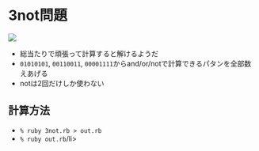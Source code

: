 <h1>3not問題</h2>

<a href="https://www.facebook.com/yoshiyasu.takefuji/posts/1369615029912331"><img src="https://gyazo.com/03e5ddd609bf392dd7ee655bc5750504.png"></a>

<ul>
  <li>総当たりで頑張って計算すると解けるようだ</li>
  <li><code>01010101</code>, <code>00110011</code>, <code>00001111</code>からand/or/notで計算できるパタンを全部数えあげる</li>
  <li>notは2回だけしか使わない</li>
</ul>

<h2>計算方法</h2>

<ul>
  <li><code>% ruby 3not.rb > out.rb</code></li>
  <li><code>% ruby out.rb</code>/li>
</ul>
